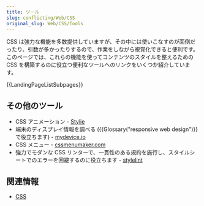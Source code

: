 ```yaml
---
title: ツール
slug: conflicting/Web/CSS
original_slug: Web/CSS/Tools
---
```

CSS は強力な機能を多数提供していますが、その中には使いこなすのが面倒だったり、引数が多かったりするので、作業をしながら視覚化できると便利です。このページでは、これらの機能を使ってコンテンツのスタイルを整えるための CSS を構築するのに役立つ便利なツールへのリンクをいくつか紹介しています。

{{LandingPageListSubpages}}

## その他のツール

- CSS アニメーション - [Stylie](http://jeremyckahn.github.io/stylie/)
- 端末のディスプレイ情報を調べる ({{Glossary("responsive web design")}} で役立ちます) - [mydevice.io](http://mydevice.io)
- CSS メニュー - [cssmenumaker.com](http://cssmenumaker.com/)
- 強力でモダンな CSS リンターで、一貫性のある規約を施行し、スタイルシートでのエラーを回避するのに役立ちます - [stylelint](https://stylelint.io/)

## 関連情報

- [CSS](/ja/docs/Web/CSS)
